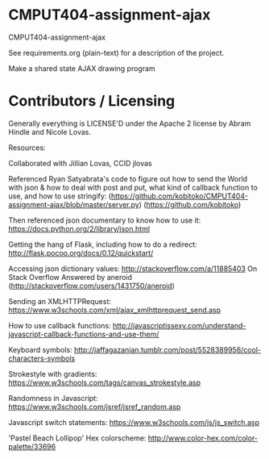 CMPUT404-assignment-ajax
==============================

CMPUT404-assignment-ajax

See requirements.org (plain-text) for a description of the project.

Make a shared state AJAX drawing program

Contributors / Licensing
========================

Generally everything is LICENSE'D under the Apache 2 license by Abram Hindle and Nicole Lovas.

Resources:  

Collaborated with Jillian Lovas, CCID jlovas

Referenced Ryan Satyabrata's code to figure out how to send the World with json & how to deal with post and put, what kind of callback function to use, and how to use stringify:
(https://github.com/kobitoko/CMPUT404-assignment-ajax/blob/master/server.py)
(https://github.com/kobitoko)

Then referenced json documentary to know how to use it:
https://docs.python.org/2/library/json.html

Getting the hang of Flask, including how to do a redirect:
http://flask.pocoo.org/docs/0.12/quickstart/

Accessing json dictionary values:
http://stackoverflow.com/a/11885403
On Stack Overflow Answered by aneroid (http://stackoverflow.com/users/1431750/aneroid)

Sending an XMLHTTPRequest:
https://www.w3schools.com/xml/ajax_xmlhttprequest_send.asp

How to use callback functions:
http://javascriptissexy.com/understand-javascript-callback-functions-and-use-them/

Keyboard symbols:
http://jaffagazanian.tumblr.com/post/5528389956/cool-characters-symbols

Strokestyle with gradients:
https://www.w3schools.com/tags/canvas_strokestyle.asp

Randomness in Javascript:
https://www.w3schools.com/jsref/jsref_random.asp

Javascript switch statements:
https://www.w3schools.com/js/js_switch.asp

'Pastel Beach Lollipop' Hex colorscheme:
http://www.color-hex.com/color-palette/33696




